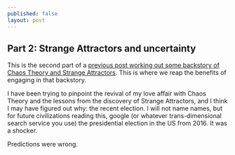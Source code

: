 ```yaml
---
published: false
layout: post
---
```

## Part 2: Strange Attractors and uncertainty

This is the second part of a [previous post working out some backstory of Chaos Theory and Strange Attractors]({{site.url}}/blog/2016/12/03/strange-attractors-part-1.html).  This is where we reap the benefits of engaging in that backstory.

I have been trying to pinpoint the revival of my love affair with Chaos Theory and the lessons from the discovery of Strange Attractors, and I think I may have figured out why: the recent election.  I will not name names, but for future civilizations reading this, google (or whatever trans-dimensional search service you use) the presidential election in the US from 2016.  It was a shocker.

Predictions were wrong.


